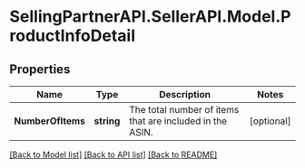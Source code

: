 # SellingPartnerAPI.SellerAPI.Model.ProductInfoDetail
## Properties

Name | Type | Description | Notes
------------ | ------------- | ------------- | -------------
**NumberOfItems** | **string** | The total number of items that are included in the ASIN. | [optional] 

[[Back to Model list]](../README.md#documentation-for-models) [[Back to API list]](../README.md#documentation-for-api-endpoints) [[Back to README]](../README.md)

